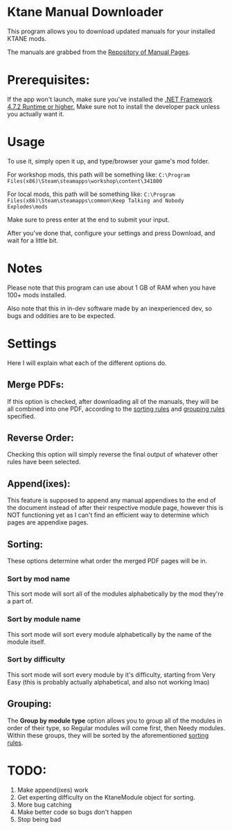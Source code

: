 # Ktane Manual Downloader
This program allows you to download updated manuals for your installed KTANE mods.

The manuals are grabbed from the [Repository of Manual Pages](https://ktane.timwi.de/).

# Prerequisites:
If the app won't launch, make sure you've installed the [.NET Framework 4.7.2 Runtime or higher.](https://dotnet.microsoft.com/download/dotnet-framework/net472)
Make sure not to install the developer pack unless you actually want it.

# Usage
To use it, simply open it up, and type/browser your game's mod folder.

For workshop mods, this path will be something like:
`C:\Program Files(x86)\Steam\steamapps\workshop\content\341800`

For local mods, this path will be something like:
`C:\Program Files(x86)\Steam\steamapps\common\Keep Talking and Nobody Explodes\mods`

Make sure to press enter at the end to submit your input.

After you've done that, configure your settings and press Download, and wait for a little bit.

# Notes
Please note that this program can use about 1 GB of RAM when you have 100+ mods installed.

Also note that this in in-dev software made by an inexperienced dev, so bugs and oddities are to be expected.

# Settings
Here I will explain what each of the different options do.

## Merge PDFs:
If this option is checked, after downloading all of the manuals, they will be all combined into one PDF, according to the [sorting rules](#sorting:) and [grouping rules](#grouping:) specified.

## Reverse Order:
Checking this option will simply reverse the final output of whatever other rules have been selected.

## Append(ixes):
This feature is supposed to append any manual appendixes to the end of the document instead of after their respective module page, however this is NOT functioning yet as I can't find an efficient way to determine which pages are appendixe pages.

## Sorting:
These options determine what order the merged PDF pages will be in.

### Sort by mod name
This sort mode will sort all of the modules alphabetically by the mod they're a part of.

### Sort by module name
This sort mode will sort every module alphabetically by the name of the module itself.

### Sort by difficulty
This sort mode will sort every module by it's difficulty, starting from Very Easy (this is probably actually alphabetical, and also not working lmao)

## Grouping:
The **Group by module type** option allows you to group all of the modules in order of their type, so Regular modules will come first, then Needy modules. Within these groups, they will be sorted by the aforementioned [sorting rules](#sorting:).

# TODO:
1. Make append(ixes) work
2. Get experting difficulty on the KtaneModule object for sorting.
3. More bug catching
4. Make better code so bugs don't happen
5. Stop being bad